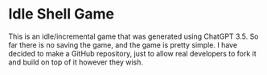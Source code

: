 # Idle Shell Game

This is an idle/incremental game that was generated using ChatGPT 3.5. So far there is no saving the game, and the game is pretty simple. I have decided to make a GitHub repository, just to allow real developers to fork it and build on top of it however they wish.
